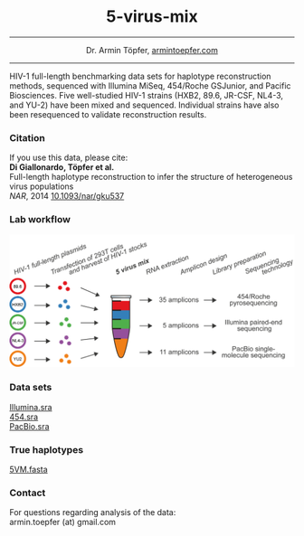 <h1 align="center">5-virus-mix</h1>

***

<p align="center">Dr. Armin Töpfer, <a href="http://www.armintoepfer.com">armintoepfer.com</a></p>

***

HIV-1 full-length benchmarking data sets for haplotype reconstruction methods, sequenced with Illumina MiSeq, 454/Roche GSJunior, and Pacific Biosciences. Five well-studied HIV-1 strains (HXB2, 89.6, JR-CSF, NL4-3, and YU-2) have been mixed and sequenced. Individual strains have also been resequenced to validate reconstruction results. 

### Citation
If you use this data, please cite:  
**Di Giallonardo, Töpfer et al.**  
Full-length haplotype reconstruction to infer the structure of heterogeneous virus populations  
_NAR_, 2014
[10.1093/nar/gku537](http://nar.oxfordjournals.org/content/early/2014/06/27/nar.gku537)


### Lab workflow
<img src="https://github.com/armintoepfer/5-virus-mix/blob/master/images/5vm_workflow.png?raw=true" alt="HaploClique"/>

### Data sets
[Illumina.sra](http://ftp-trace.ncbi.nlm.nih.gov/sra/sra-instant/reads/ByRun/sra/SRR/SRR961/SRR961514/SRR961514.sra)  
[454.sra](http://ftp-trace.ncbi.nlm.nih.gov/sra/sra-instant/reads/ByRun/sra/SRR/SRR961/SRR961596/SRR961596.sra)  
[PacBio.sra](http://ftp-trace.ncbi.nlm.nih.gov/sra/sra-instant/reads/ByRun/sra/SRR/SRR961/SRR961669/SRR961669.sra)  

### True haplotypes
[5VM.fasta](https://github.com/armintoepfer/5-virus-mix/blob/master/data/5VM.fasta)

### Contact
For questions regarding analysis of the data:  
armin.toepfer (at) gmail.com
